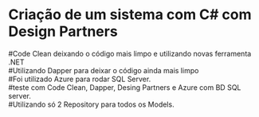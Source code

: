 # Criação de um sistema com C# com Design Partners<Br>
#Code Clean deixando o código mais limpo e utilizando novas ferramenta .NET<Br>
#Utilizando Dapper para deixar o código ainda mais limpo <Br>
#Foi utilizado Azure para rodar SQL Server. <Br>
#teste com Code Clean, Dapper, Desing Partners e Azure com BD SQL server. <br>
#Utilizando só 2 Repository para todos os Models.
